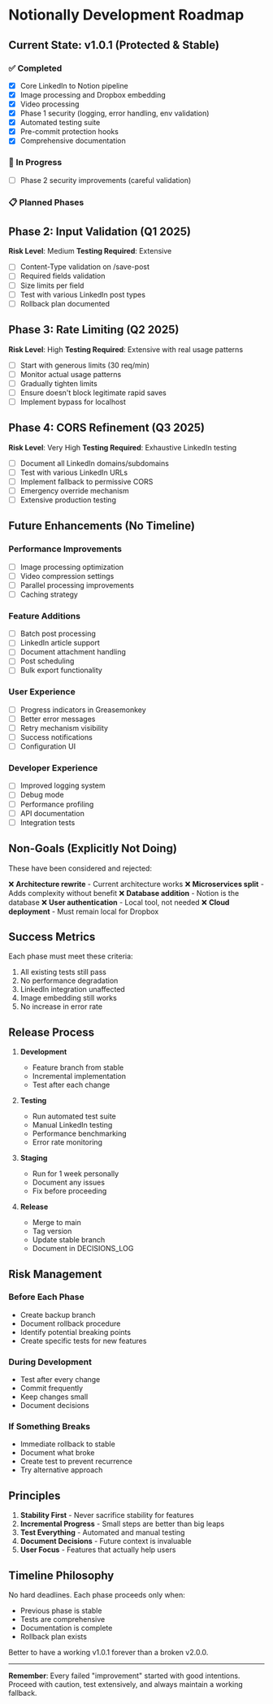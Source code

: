 # Notionally Development Roadmap

## Current State: v1.0.1 (Protected & Stable)

### ✅ Completed
- [x] Core LinkedIn to Notion pipeline
- [x] Image processing and Dropbox embedding
- [x] Video processing
- [x] Phase 1 security (logging, error handling, env validation)
- [x] Automated testing suite
- [x] Pre-commit protection hooks
- [x] Comprehensive documentation

### 🔄 In Progress
- [ ] Phase 2 security improvements (careful validation)

### 📋 Planned Phases

## Phase 2: Input Validation (Q1 2025)
**Risk Level**: Medium
**Testing Required**: Extensive

- [ ] Content-Type validation on /save-post
- [ ] Required fields validation
- [ ] Size limits per field
- [ ] Test with various LinkedIn post types
- [ ] Rollback plan documented

## Phase 3: Rate Limiting (Q2 2025)
**Risk Level**: High
**Testing Required**: Extensive with real usage patterns

- [ ] Start with generous limits (30 req/min)
- [ ] Monitor actual usage patterns
- [ ] Gradually tighten limits
- [ ] Ensure doesn't block legitimate rapid saves
- [ ] Implement bypass for localhost

## Phase 4: CORS Refinement (Q3 2025)
**Risk Level**: Very High
**Testing Required**: Exhaustive LinkedIn testing

- [ ] Document all LinkedIn domains/subdomains
- [ ] Test with various LinkedIn URLs
- [ ] Implement fallback to permissive CORS
- [ ] Emergency override mechanism
- [ ] Extensive production testing

## Future Enhancements (No Timeline)

### Performance Improvements
- [ ] Image processing optimization
- [ ] Video compression settings
- [ ] Parallel processing improvements
- [ ] Caching strategy

### Feature Additions
- [ ] Batch post processing
- [ ] LinkedIn article support
- [ ] Document attachment handling
- [ ] Post scheduling
- [ ] Bulk export functionality

### User Experience
- [ ] Progress indicators in Greasemonkey
- [ ] Better error messages
- [ ] Retry mechanism visibility
- [ ] Success notifications
- [ ] Configuration UI

### Developer Experience
- [ ] Improved logging system
- [ ] Debug mode
- [ ] Performance profiling
- [ ] API documentation
- [ ] Integration tests

## Non-Goals (Explicitly Not Doing)

These have been considered and rejected:

❌ **Architecture rewrite** - Current architecture works
❌ **Microservices split** - Adds complexity without benefit
❌ **Database addition** - Notion is the database
❌ **User authentication** - Local tool, not needed
❌ **Cloud deployment** - Must remain local for Dropbox

## Success Metrics

Each phase must meet these criteria:
1. All existing tests still pass
2. No performance degradation
3. LinkedIn integration unaffected
4. Image embedding still works
5. No increase in error rate

## Release Process

1. **Development**
   - Feature branch from stable
   - Incremental implementation
   - Test after each change

2. **Testing**
   - Run automated test suite
   - Manual LinkedIn testing
   - Performance benchmarking
   - Error rate monitoring

3. **Staging**
   - Run for 1 week personally
   - Document any issues
   - Fix before proceeding

4. **Release**
   - Merge to main
   - Tag version
   - Update stable branch
   - Document in DECISIONS_LOG

## Risk Management

### Before Each Phase
- Create backup branch
- Document rollback procedure
- Identify potential breaking points
- Create specific tests for new features

### During Development
- Test after every change
- Commit frequently
- Keep changes small
- Document decisions

### If Something Breaks
- Immediate rollback to stable
- Document what broke
- Create test to prevent recurrence
- Try alternative approach

## Principles

1. **Stability First** - Never sacrifice stability for features
2. **Incremental Progress** - Small steps are better than big leaps
3. **Test Everything** - Automated and manual testing
4. **Document Decisions** - Future context is invaluable
5. **User Focus** - Features that actually help users

## Timeline Philosophy

No hard deadlines. Each phase proceeds only when:
- Previous phase is stable
- Tests are comprehensive
- Documentation is complete
- Rollback plan exists

Better to have a working v1.0.1 forever than a broken v2.0.0.

---

**Remember**: Every failed "improvement" started with good intentions. Proceed with caution, test extensively, and always maintain a working fallback.